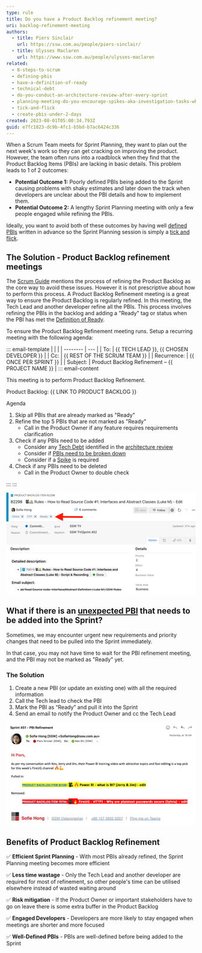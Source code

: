 ```yaml
---
type: rule
title: Do you have a Product Backlog refinement meeting?
uri: backlog-refinement-meeting
authors:
  - title: Piers Sinclair
    url: https://ssw.com.au/people/piers-sinclair/
  - title: Ulysses Maclaren
    url: https://www.ssw.com.au/people/ulysses-maclaren
related:
  - 8-steps-to-scrum
  - defining-pbis
  - have-a-definition-of-ready
  - technical-debt
  - do-you-conduct-an-architecture-review-after-every-sprint
  - planning-meeting-do-you-encourage-spikes-aka-investigation-tasks-when-a-story-is-inestimable
  - tick-and-flick
  - create-pbis-under-2-days
created: 2023-08-01T05:00:34.793Z
guid: e7fc1823-dc9b-4fc1-b5bd-b7ac6424c336
---
```



When a Scrum Team meets for Sprint Planning, they want to plan out the next week's work so they can get cracking on improving the product. However, the team often runs into a roadblock when they find that the Product Backlog Items (PBIs) are lacking in basic details. This problem leads to 1 of 2 outcomes:

* **Potential Outcome 1:** Poorly defined PBIs being added to the Sprint causing problems with shaky estimates and later down the track when developers are unclear about the PBI details and how to implement them.
* **Potential Outcome 2:** A lengthy Sprint Planning meeting with only a few people engaged while refining the PBIs.

Ideally, you want to avoid both of these outcomes by having well [defined PBIs](/defining-pbis) written in advance so the Sprint Planning session is simply a [tick and flick](/tick-and-flick).

<!--endintro-->

## The Solution - Product Backlog refinement meetings

The [Scrum Guide](https://scrumguides.org/scrum-guide.html) mentions the process of refining the Product Backlog as the core way to avoid these issues. However it is not prescriptive about how to perform this process. A Product Backlog Refinement meeting is a great way to ensure the Product Backlog is regularly refined. In this meeting, the Tech Lead and another developer refine all the PBIs. This process involves refining the PBIs in the backlog and adding a "Ready" tag or status when the PBI has met the [Definition of Ready](/have-a-definition-of-ready).

To ensure the Product Backlog Refinement meeting runs. Setup a recurring meeting with the following agenda:

::: email-template
|          |     |
| -------- | --- |
| To:      | {{ TECH LEAD }}, {{ CHOSEN DEVELOPER }} |
| Cc:      | {{ REST OF THE SCRUM TEAM }} |
| Recurrence:      | {{ ONCE PER SPRINT }} |
| Subject: | Product Backlog Refinement –  {{ PROJECT NAME }} |
::: email-content

This meeting is to perform Product Backlog Refinement.

Product Backlog: {{ LINK TO PRODUCT BACKLOG }}

Agenda

1. Skip all PBIs that are already marked as "Ready"
2. Refine the top 5 PBIs that are not marked as "Ready"
    * Call in the Product Owner if any feature requires requirements clarification
3. Check if any PBIs need to be added
    * Consider any [Tech Debt](/technical-debt) identified in the [architecture review](/do-you-conduct-an-architecture-review-after-every-sprint)
    * Consider if [PBIs need to be broken down](/create-pbis-under-2-days)
    * Consider if a [Spike](/encourage-spikes-when-a-story-is-inestimable) is required
5. Check if any PBIs need to be deleted
    * Call in the Product Owner to double check

:::
:::

![Figure: PBI should be marked as “Ready” before pulling it into the Sprint](pbi-marked-as-done.png)

## What if there is an [unexpected PBI](/unexpected-requests/) that needs to be added into the Sprint?

Sometimes, we may encounter urgent new requirements and priority changes that need to be pulled into the Sprint immediately.

In that case, you may not have time to wait for the PBI refinement meeting, and the PBI may not be marked as "Ready" yet.

### The Solution

1. Create a new PBI (or update an existing one) with all the required information
2. Call the Tech lead to check the PBI
3. Mark the PBI as “Ready” and pull it into the Sprint
4. Send an email to notify the Product Owner and cc the Tech Lead

![Figure: Email notifying the Product Owner of a Sprint change](pbi-refinement-email.png)

## Benefits of Product Backlog Refinement

✅ **Efficient Sprint Planning** - With most PBIs already refined, the Sprint Planning meeting becomes more efficient

✅ **Less time wastage** - Only the Tech Lead and another developer are required for most of refinement, so other people's time can be utilised elsewhere instead of wasted waiting around

✅ **Risk mitigation** - If the Product Owner or important stakeholders have to go on leave there is some extra buffer in the Product Backlog

✅ **Engaged Developers** - Developers are more likely to stay engaged when meetings are shorter and more focused

✅ **Well-Defined PBIs** - PBIs are well-defined before being added to the Sprint
